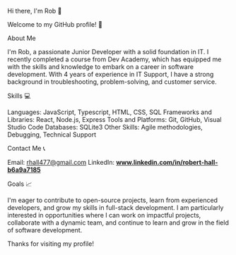 Hi there, I'm Rob 👋

Welcome to my GitHub profile! 🌈

About Me 

I'm Rob, a passionate Junior Developer with a solid foundation in IT. I recently completed a course from Dev Academy, which has equipped me with the skills and knowledge to embark on a career in software development. With 4 years of experience in IT Support, I have a strong background in troubleshooting, problem-solving, and customer service.

Skills 💻

Languages: JavaScript, Typescript, HTML, CSS, SQL 
Frameworks and Libraries: React, Node.js, Express
Tools and Platforms: Git, GitHub, Visual Studio Code
Databases: SQLite3
Other Skills: Agile methodologies, Debugging, Technical Support

Contact Me 📞

Email: rhall477@gmail.com
LinkedIn: **www.linkedin.com/in/robert-hall-b6a9a7185**


Goals 📈

I'm eager to contribute to open-source projects, learn from experienced developers, and grow my skills in full-stack development. I am particularly interested in opportunities where I can work on impactful projects, collaborate with a dynamic team, and continue to learn and grow in the field of software development.

Thanks for visiting my profile!
